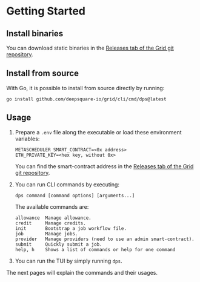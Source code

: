 # Getting Started

## Install binaries

You can download static binaries in the [Releases tab of the Grid git repository](https://github.com/deepsquare-io/grid/releases?q=cli%2F&expanded=true).

## Install from source

With Go, it is possible to install from source directly by running:

```shell
go install github.com/deepsquare-io/grid/cli/cmd/dps@latest
```

## Usage

1. Prepare a `.env` file along the executable or load these environment variables:

   ```shell
   METASCHEDULER_SMART_CONTRACT=<0x address>
   ETH_PRIVATE_KEY=<hex key, without 0x>
   ```

   You can find the smart-contract address in the [Releases tab of the Grid git repository](https://github.com/deepsquare-io/grid/releases?q=smart-contracts&expanded=true).

2. You can run CLI commands by executing:

   ```shell
   dps command [command options] [arguments...]
   ```

   The available commands are:

   ```shell
   allowance  Manage allowance.
   credit     Manage credits.
   init       Bootstrap a job workflow file.
   job        Manage jobs.
   provider   Manage providers (need to use an admin smart-contract).
   submit     Quickly submit a job.
   help, h    Shows a list of commands or help for one command
   ```

3. You can run the TUI by simply running `dps`.

The next pages will explain the commands and their usages.
